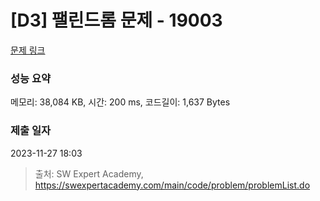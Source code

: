 # [D3] 팰린드롬 문제 - 19003 

[문제 링크](https://swexpertacademy.com/main/code/problem/problemDetail.do?contestProbId=AYtrCJQaDb4DFAR-) 

### 성능 요약

메모리: 38,084 KB, 시간: 200 ms, 코드길이: 1,637 Bytes

### 제출 일자

2023-11-27 18:03



> 출처: SW Expert Academy, https://swexpertacademy.com/main/code/problem/problemList.do